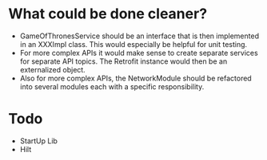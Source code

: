 # What could be done cleaner?

* GameOfThronesService should be an interface that is then implemented in an XXXImpl class. This would especially be helpful for unit testing.
* For more complex APIs it would make sense to create separate services for separate API topics. The Retrofit instance would then be an externalized object.
* Also for more complex APIs, the NetworkModule should be refactored into several modules each with a specific responsibility.

# Todo

* StartUp Lib
* Hilt